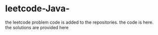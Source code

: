 # leetcode-Java-
the leetcode problem code is added to the repositories.
the code is here.
the solutions are provided here




































